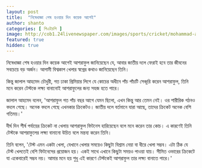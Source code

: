 ```yaml
---
layout: post
title:  "নিষেধাজ্ঞা শেষ হওয়ার দিন কয়েক আগেই"
author: shanto
categories: [ পিএইচপি ]
image: http://cob1.24livenewspaper.com/images/sports/cricket/mohammad-ashraful-and-mushfiqur-rahim-during-test-match-in-sri-lanka-2013.jpg
featured: true
hidden: true
---
```


নিষেধাজ্ঞা শেষ হওয়ার দিন কয়েক আগেই আশরাফুল জানিয়েছেন যে, আবার জাতীয় দলে ফেরাই হবে তার জীবনের সবচেয়ে বড় অর্জন। আগামী বিশ্বকাপ খেলার স্বপ্নের কথাও জানিয়েছেন তিনি।

কিন্তু জালাল আহমেদ চৌধুরী, গত ঢাকা প্রিমিয়ার লিগে যে কোচের অধীনে পাঁচ পাঁচটি সেঞ্চুরি করেন আশরাফুল, তিনি মনে করেন টেস্টকে লক্ষ্য বানানোই আশরাফুলের জন্য সহজ হতে পারে।

জালাল আহমেদ বলেন, 'আশরাফুল গত পাঁচ বছর আগে যেমন ছিলো, এখন কিন্তু আর তেমন নেই। ওর শারীরিক গঠনও বদলে গেছে। অনেক বদলে গেছে এখনকার ক্রিকেটও। জাতীয় দলে বর্তমানে যারা আছে, তাদের ক্রিকেট অনেক বেশি গতিময়।'

দীর্ঘ দিন শীর্ষ পর্যায়ের ক্রিকেট না খেলায় আশরাফুল ফিটনেস হারিয়েছেন বলে মনে করেন তার কোচ। এ কারণেই তিনি টেস্টকে আশরাফুলের লক্ষ্য বানানো উচিত বলে মন্তব্য করেন তিনি।

তিনি বলেন, 'টেস্ট এমন একটা খেলা, যেখানে খেলার সময়েও কিছুটা বিশ্রাম নেয়া বা ধীরে খেলা সম্ভব। এটা ঠিক যে টেস্ট খেলতেই বেশি ফিটনেসের প্রয়োজন হয়। একই সাথে এখানে কিছুটা সময়ও পাওয়া যায়। সীমিত ওভারের ক্রিকেটে যা একেবারেই সম্ভব নয়। আমার মনে হয় শুধু এই কারণে টেস্টকেই আশরাফুল তার লক্ষ্য বানাতে পারে।'